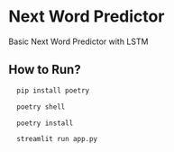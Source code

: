 
# Next Word Predictor

Basic Next Word Predictor with LSTM




## How to Run?



```bash
  pip install poetry
```

```bash
  poetry shell
```
```bash
  poetry install
```
```bash
  streamlit run app.py
```
